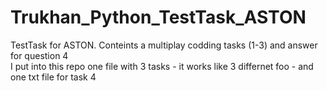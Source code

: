 # Trukhan_Python_TestTask_ASTON
TestTask for ASTON. Conteints a multiplay codding tasks (1-3) and answer for question 4  
I put into this repo one file with 3 tasks - it works like 3 differnet foo - and one txt file for task 4